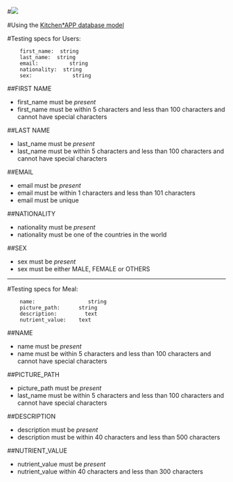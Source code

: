 #![](https://drive.google.com/a/meltwater.org/file/d/0By*Yw0ube4T*S0owVlhaY1lxclU/view?usp=sharing)

#Using the [Kitchen*APP database model](https://docs.google.com/drawings/d/1F1RVuzm_t71S*9cck5HFtb4wBFHzKBv_mhCKzZiAKQg/edit?ts=587ffdeb)

#Testing specs for Users:

        first_name:  string
        last_name:  string
        email:          string
        nationality:  string
        sex:             string


##FIRST NAME
* first_name must be _present_
* first_name must be within 5 characters and less than 100 characters and cannot have special characters


##LAST NAME
* last_name must be _present_
* last_name must be within 5 characters and less than 100 characters and cannot have special characters

##EMAIL
* email must be _present_
* email must be within 1 characters and less than 101 characters
* email must be unique


##NATIONALITY
* nationality must be _present_
* nationality must be one of the countries in the world

##SEX
* sex must be _present_
* sex must be either MALE, FEMALE or OTHERS

__________________________________________________________________________________________________________

#Testing specs for Meal:

        name:                 string
        picture_path:      string
        description:         text
        nutrient_value:    text



##NAME
* name must be _present_
* name must be within 5 characters and less than 100 characters and cannot have special characters


##PICTURE_PATH
* picture_path must be _present_
* last_name must be within 5 characters and less than 100 characters and cannot have special characters

##DESCRIPTION
* description must be _present_
* description must be within 40 characters and less than 500 characters



##NUTRIENT_VALUE
* nutrient_value must be _present_
* nutrient_value within 40 characters and less than 300 characters

